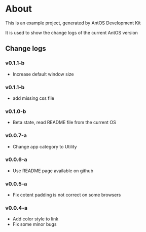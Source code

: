 # About
This is an example project, generated by AntOS Development Kit

It is used to show the change logs of the current AntOS version

## Change logs
### v0.1.1-b
* Increase default window size
### v0.1.1-b
* add missing css file

### v0.1.0-b
* Beta state, read README file from the current OS

### v0.0.7-a
* Change app category to Utility

### v0.0.6-a
* Use README page available on github

### v0.0.5-a
* Fix cotent padding is not correct on some browsers

### v0.0.4-a
* Add color style to link
* Fix some minor bugs